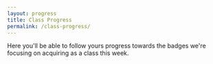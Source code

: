 ```yaml
---
layout: progress
title: Class Progress
permalink: /class-progress/
---
```


Here you'll be able to follow yours progress towards the badges we're focusing on acquiring as a class this week.